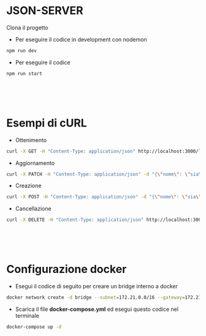 # JSON-SERVER

Clona il progetto

- Per eseguire il codice in development con nodemon

``` sh
npm run dev
```

- Per eseguire il codice

``` sh
npm run start
```

<br><br><br>

# Esempi di cURL

- Ottenimento

``` sh
curl -X GET -H "Content-Type: application/json" http://localhost:3000/liste/
```

- Aggiornamento

``` sh
curl -X PATCH -H "Content-Type: application/json" -d "{\"nome\": \"sia\", \"data\": \"01-07-2023\" }" http://localhost:3000/liste/1
```

- Creazione

``` sh
curl -X POST -H "Content-Type: application/json" -d "{\"nome\": \"sia\", \"data\": \"01-07-2023\" }" http://localhost:3000/liste/
```

- Cancellazione

``` sh
curl -X DELETE -H "Content-Type: application/json" http://localhost:3000/liste/
```

<br><br><br>

# Configurazione docker

- Esegui il codice di seguito per creare un bridge interno a docker

``` sh
docker network create -d bridge --subnet=172.21.0.0/16 --gateway=172.21.0.1 json_server_bridge
```

- Scarica il file __docker-compose.yml__ ed esegui questo codice nel terminale

``` sh
docker-compose up -d
```
